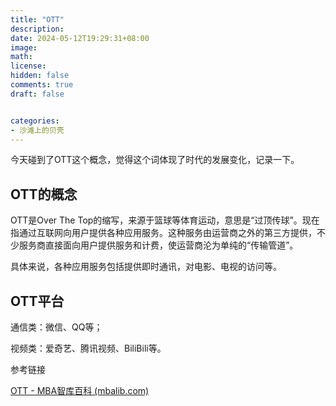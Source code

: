 ```yaml
---
title: "OTT"
description: 
date: 2024-05-12T19:29:31+08:00
image: 
math: 
license: 
hidden: false
comments: true
draft: false


categories:
- 沙滩上的贝壳
---
```


今天碰到了OTT这个概念，觉得这个词体现了时代的发展变化，记录一下。

## OTT的概念

OTT是Over The Top的缩写，来源于篮球等体育运动，意思是“过顶传球”。现在指通过互联网向用户提供各种应用服务。这种服务由运营商之外的第三方提供，不少服务商直接面向用户提供服务和计费，使运营商沦为单纯的“传输管道”。

具体来说，各种应用服务包括提供即时通讯，对电影、电视的访问等。

## OTT平台

通信类：微信、QQ等；

视频类：爱奇艺、腾讯视频、BiliBili等。

参考链接

[OTT - MBA智库百科 (mbalib.com)](https://wiki.mbalib.com/wiki/OTT)